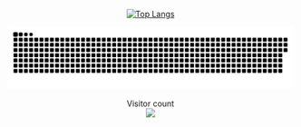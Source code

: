 <p align="center">
  <a href="https://github.com/rimolch/github-readme-stats">
    <img src="https://github-readme-stats.vercel.app/api/top-langs/?username=rimolch&layout=pie" alt="Top Langs">
  </a>
</p>
<a href=#><img src="contributions.svg"></a>
<p align="center"> 
  Visitor count<br>
  <img src="https://profile-counter.glitch.me/rimolch/count.svg" />
</p>

